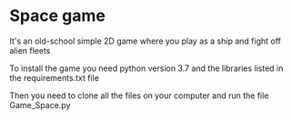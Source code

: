 # Space game

It's an old-school simple 2D game where you play as a ship and fight off alien fleets

To install the game you need python version 3.7 and the libraries listed in the requirements.txt file

Then you need to clone all the files on your computer and run the file Game_Space.py

